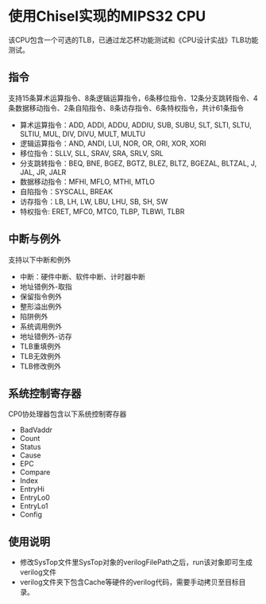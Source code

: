 使用Chisel实现的MIPS32 CPU
=======================

该CPU包含一个可选的TLB，已通过龙芯杯功能测试和《CPU设计实战》TLB功能测试。

## 指令
支持15条算术运算指令、8条逻辑运算指令，6条移位指令、12条分支跳转指令、4条数据移动指令、2条自陷指令、8条访存指令、6条特权指令，共计61条指令
- 算术运算指令：ADD, ADDI, ADDU, ADDIU, SUB, SUBU, SLT, SLTI, SLTU, SLTIU, MUL, DIV, DIVU, MULT, MULTU
- 逻辑运算指令：AND, ANDI, LUI, NOR, OR, ORI, XOR, XORI
- 移位指令：SLLV, SLL, SRAV, SRA, SRLV, SRL
- 分支跳转指令：BEQ, BNE, BGEZ, BGTZ, BLEZ, BLTZ, BGEZAL, BLTZAL, J, JAL, JR, JALR
- 数据移动指令：MFHI, MFLO, MTHI, MTLO
- 自陷指令：SYSCALL, BREAK
- 访存指令：LB, LH, LW, LBU, LHU, SB, SH, SW
- 特权指令: ERET, MFC0, MTC0, TLBP, TLBWI, TLBR
 
## 中断与例外
支持以下中断和例外
- 中断：硬件中断、软件中断、计时器中断
- 地址错例外-取指
- 保留指令例外
- 整形溢出例外
- 陷阱例外
- 系统调用例外
- 地址错例外-访存
- TLB重填例外
- TLB无效例外
- TLB修改例外

## 系统控制寄存器
CP0协处理器包含以下系统控制寄存器
- BadVaddr
- Count
- Status
- Cause
- EPC
- Compare
- Index
- EntryHi
- EntryLo0
- EntryLo1
- Config

## 使用说明
- 修改SysTop文件里SysTop对象的verilogFilePath之后，run该对象即可生成verilog文件
- verilog文件夹下包含Cache等硬件的verilog代码，需要手动拷贝至目标目录。
